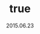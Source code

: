 ---
wip: "True"
id: "12242"
title:
  de: "Vergilbte Wyvernleder-Karte"
  en: "Timeworn Wyvernskin Map"
  fr: "Vieille carte en peau de wyverne"
  ja: "古ぼけた地図G7"
  cn: "陈旧的飞龙革地图"
  ko: "7등급 오래된 지도"
layout: treasuremap
page_type: guide
categories: "treasuremap"
instanceType: "treasuremap"
date: "2015.06.23"
patchNumber: "3.0"
patchName: "Heavensward"
expac: "hw"
image: "/assets/img/content/klassen/Chocobo.webp"
terms:
    - term: "TreasureMaps"
    - term: "Heavensward"
sortid: 10
order: 10
plvl: 60
slug: "vergilbte_wyvernleder_karte"
maxpartysize: 1
zones:
  - zonename: "Coerthas Western Highlands"
    fullimage: "/assets/img/treasuremaps/Vergilbte Wyvernleder-Karte/Westliches Hochland von Coerthas/Westliches Hochland von Coerthas.webp"
    subimage:
      - "/assets/img/treasuremaps/Vergilbte Wyvernleder-Karte/Westliches Hochland von Coerthas/A.webp"
      - "/assets/img/treasuremaps/Vergilbte Wyvernleder-Karte/Westliches Hochland von Coerthas/B.webp"
      - "/assets/img/treasuremaps/Vergilbte Wyvernleder-Karte/Westliches Hochland von Coerthas/C.webp"
      - "/assets/img/treasuremaps/Vergilbte Wyvernleder-Karte/Westliches Hochland von Coerthas/D.webp"
      - "/assets/img/treasuremaps/Vergilbte Wyvernleder-Karte/Westliches Hochland von Coerthas/E.webp"
      - "/assets/img/treasuremaps/Vergilbte Wyvernleder-Karte/Westliches Hochland von Coerthas/F.webp"
      - "/assets/img/treasuremaps/Vergilbte Wyvernleder-Karte/Westliches Hochland von Coerthas/G.webp"
      - "/assets/img/treasuremaps/Vergilbte Wyvernleder-Karte/Westliches Hochland von Coerthas/H.webp"
  - zonename: "The Dravanian Forelands"
    fullimage: "/assets/img/treasuremaps/Vergilbte Wyvernleder-Karte/Dravanisches Vorland/Dravanisches Vorland.webp"
    subimage:
      - "/assets/img/treasuremaps/Vergilbte Wyvernleder-Karte/Dravanisches Vorland/A.webp"
      - "/assets/img/treasuremaps/Vergilbte Wyvernleder-Karte/Dravanisches Vorland/B.webp"
      - "/assets/img/treasuremaps/Vergilbte Wyvernleder-Karte/Dravanisches Vorland/C.webp"
      - "/assets/img/treasuremaps/Vergilbte Wyvernleder-Karte/Dravanisches Vorland/D.webp"
      - "/assets/img/treasuremaps/Vergilbte Wyvernleder-Karte/Dravanisches Vorland/E.webp"
      - "/assets/img/treasuremaps/Vergilbte Wyvernleder-Karte/Dravanisches Vorland/F.webp"
      - "/assets/img/treasuremaps/Vergilbte Wyvernleder-Karte/Dravanisches Vorland/G.webp"
      - "/assets/img/treasuremaps/Vergilbte Wyvernleder-Karte/Dravanisches Vorland/H.webp"
      - "/assets/img/treasuremaps/Vergilbte Wyvernleder-Karte/Dravanisches Vorland/I.webp"
  - zonename: "The Churning Mists"
    fullimage: "/assets/img/treasuremaps/Vergilbte Wyvernleder-Karte/Wallende Nebel/Wallende Nebel.webp"
    subimage:
      - "/assets/img/treasuremaps/Vergilbte Wyvernleder-Karte/Wallende Nebel/A.webp"
      - "/assets/img/treasuremaps/Vergilbte Wyvernleder-Karte/Wallende Nebel/B.webp"
      - "/assets/img/treasuremaps/Vergilbte Wyvernleder-Karte/Wallende Nebel/C.webp"
      - "/assets/img/treasuremaps/Vergilbte Wyvernleder-Karte/Wallende Nebel/D.webp"
      - "/assets/img/treasuremaps/Vergilbte Wyvernleder-Karte/Wallende Nebel/E.webp"
      - "/assets/img/treasuremaps/Vergilbte Wyvernleder-Karte/Wallende Nebel/F.webp"
      - "/assets/img/treasuremaps/Vergilbte Wyvernleder-Karte/Wallende Nebel/G.webp"
      - "/assets/img/treasuremaps/Vergilbte Wyvernleder-Karte/Wallende Nebel/H.webp"
      - "/assets/img/treasuremaps/Vergilbte Wyvernleder-Karte/Wallende Nebel/I.webp"
  - zonename: "The Sea of Clouds"
    fullimage: "/assets/img/treasuremaps/Vergilbte Wyvernleder-Karte/Abalathisches Wolkenmeer/Abalathisches Wolkenmeer.webp"
    subimage:
      - "/assets/img/treasuremaps/Vergilbte Wyvernleder-Karte/Abalathisches Wolkenmeer/A.webp"
      - "/assets/img/treasuremaps/Vergilbte Wyvernleder-Karte/Abalathisches Wolkenmeer/B.webp"
      - "/assets/img/treasuremaps/Vergilbte Wyvernleder-Karte/Abalathisches Wolkenmeer/C.webp"
      - "/assets/img/treasuremaps/Vergilbte Wyvernleder-Karte/Abalathisches Wolkenmeer/D.webp"
      - "/assets/img/treasuremaps/Vergilbte Wyvernleder-Karte/Abalathisches Wolkenmeer/E.webp"
      - "/assets/img/treasuremaps/Vergilbte Wyvernleder-Karte/Abalathisches Wolkenmeer/F.webp"
      - "/assets/img/treasuremaps/Vergilbte Wyvernleder-Karte/Abalathisches Wolkenmeer/G.webp"
      - "/assets/img/treasuremaps/Vergilbte Wyvernleder-Karte/Abalathisches Wolkenmeer/H.webp"
      - "/assets/img/treasuremaps/Vergilbte Wyvernleder-Karte/Abalathisches Wolkenmeer/I.webp"
      - "/assets/img/treasuremaps/Vergilbte Wyvernleder-Karte/Abalathisches Wolkenmeer/J.webp"
  - zonename: "The Dravanian Hinterlands"
    fullimage: "/assets/img/treasuremaps/Vergilbte Wyvernleder-Karte/Dravanisches Hinterland/Dravanisches Hinterland.webp"
    subimage:
      - "/assets/img/treasuremaps/Vergilbte Wyvernleder-Karte/Dravanisches Hinterland/A.webp"
      - "/assets/img/treasuremaps/Vergilbte Wyvernleder-Karte/Dravanisches Hinterland/B.webp"
      - "/assets/img/treasuremaps/Vergilbte Wyvernleder-Karte/Dravanisches Hinterland/C.webp"
      - "/assets/img/treasuremaps/Vergilbte Wyvernleder-Karte/Dravanisches Hinterland/D.webp"
      - "/assets/img/treasuremaps/Vergilbte Wyvernleder-Karte/Dravanisches Hinterland/E.webp"
      - "/assets/img/treasuremaps/Vergilbte Wyvernleder-Karte/Dravanisches Hinterland/F.webp"
      - "/assets/img/treasuremaps/Vergilbte Wyvernleder-Karte/Dravanisches Hinterland/G.webp"
      - "/assets/img/treasuremaps/Vergilbte Wyvernleder-Karte/Dravanisches Hinterland/H.webp"
---